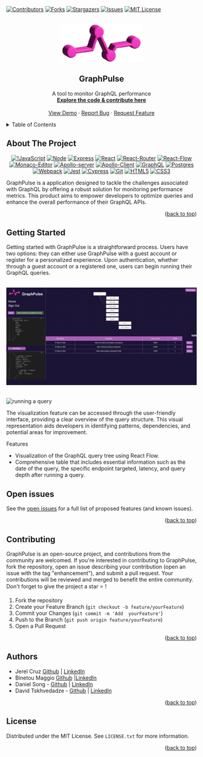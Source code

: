 
<!-- <a name="readme-top"></a> -->
<div id="readme-top"></div>

<!-- PROJECT SHIELDS -->
<!--
*** I'm using markdown "reference style" links for readability.
*** Reference links are enclosed in brackets [ ] instead of parentheses ( ).
*** See the bottom of this document for the declaration of the reference variables
*** for contributors-url, forks-url, etc. This is an optional, concise syntax you may use.
*** https://www.markdownguide.org/basic-syntax/#reference-style-links
-->

[![Contributors][contributors-shield]][contributors-url]
[![Forks][forks-shield]][forks-url]
[![Stargazers][stars-shield]][stars-url] 
[![Issues][issues-shield]][issues-url]
[![MIT License][license-shield]][license-url]



<!-- PROJECT LOGO -->
<br />
<div align="center">
  <a href="https://github.com/oslabs-beta/GraphPulse">
    <img src="src/client/assets/gp_logo.png" alt="graphpulse_logo" width="fit" height="100">
  </a>

  <h2 align="center">GraphPulse</h2>

  <p align="center">
    A tool to monitor GraphQL performance
    <br />
    <a href="https://github.com/oslabs-beta/GraphPulse"><strong>Explore the code & contribute here </strong></a>
    <br />
    <br />
    <a href="https://github.com/oslabs-beta/GraphPulse/#about-the-project">View Demo</a>
    ·
    <a href="https://github.com/oslabs-beta/GraphPulse/issues">Report Bug</a>
    ·
    <a href="https://github.com/oslabs-beta/GraphPulse">Request Feature</a>
  </p>
</div>


<!-- TABLE OF CONTENTS -->

<details>
  <summary>Table of Contents</summary>
  <ol>
    <li><a href="#about-the-project">About The Project</a></li>
    <li><a href="#getting-started">Getting Started</a></li>
    <li><a href="#open-issues">Open issues</a></li>
    <li><a href="#contributing">Contributing</a></li>
    <li><a href="#authors">Authors</a></li>
    <li><a href="#license">License</a></li>
  </ol>
</details>


<!-- ABOUT THE PROJECT -->
## About The Project

<div align="center" width="100%">
            
[![!JavaScript][JavaScript]][JavaScript-url]
[![Node][Node.js]][Node-url]
[![Express][Express]][Express-url]
[![React][React.js]][React-url]
[![React-Router][React-Router]][ReactRouter-url]
[![React-Flow][React-Flow]][ReactFlow-url]
[![Monaco-Editor][Monaco-editor]][Monaco-editor-url]
[![Apollo-server][Apollo-server]][Apollo-server-url]
[![Apollo-Client][Apollo-Client]][Apollo-Client-url]
[![GraphQL][GraphQL]][GraphQl-url]
[![Postgres][Postgres]][Postgres-url]
[![Webpack][Webpack]][Webpack-url]
[![Jest][Jest]][Jest-url]
[![Cypress][Cypress]][Cypress-url]
[![Git][Git]][Git-url]
[![HTML5][HTML5]][HTML5-url]
[![CSS3][CSS3]][CSS3-url]

</div>




GraphPulse is a application designed to tackle the challenges associated with GraphQL by offering a robust solution for monitoring performance metrics. This product aims to empower developers to optimize queries and enhance the overall performance of their GraphQL APIs.



<p align="right">(<a href="#readme-top">back to top</a>)</p>



<!-- GETTING STARTED -->
## Getting Started


Getting started with GraphPulse is a straightforward process. Users have two options: they can either use GraphPulse with a guest account or register for a personalized experience. Upon authentication, whether through a guest account or a registered one, users can begin running their GraphQL queries. 


<br />
  <div align="center">
    <img alt="Logo" src="src/client/assets/GraphPulseAction.png" width="1000" height="auto">
  </div>
<br />

![running a query](https://github.com/oslabs-beta/GraphPulse/blob/dev/splash-page/assets/GraphPulseGIF_1-min.gif)


The visualization feature can be accessed through the user-friendly interface, providing a clear overview of the query structure. This visual representation aids developers in identifying patterns, dependencies, and potential areas for improvement.

Features

- Visualization of the GraphQL query tree using React Flow. 
- Comprehensive table that includes essential information such as the date of the query, the specific endpoint targeted, latency, and query depth after running a query. 


<!-- OPEN ISSUES -->
## Open issues

See the [open issues](https://github.com/oslabs-beta/GraphPulse/issues) for a full list of proposed features (and known issues).

<p align="right">(<a href="#readme-top">back to top</a>)</p>


<!-- CONTRIBUTING -->
## Contributing

GraphPulse is an open-source project, and contributions from the community are welcomed. If you're interested in contributing to GraphPulse, fork the repository, open an issue describing your contribution (open an issue with the tag "enhancement"), and submit a pull request. Your contributions will be reviewed and merged to benefit the entire community. Don't forget to give the project a star ⭐️ ! 

1. Fork the repository
2. Create your Feature Branch (`git checkout -b feature/yourFeature`)
3. Commit your Changes (`git commit -m 'Add  yourFeature'`)
4. Push to the Branch (`git push origin feature/yourFeature`)
5. Open a Pull Request

<p align="right">(<a href="#readme-top">back to top</a>)</p>


<!-- AUTHORS -->
## Authors

  - Jerel Cruz [Github](https://github.com/jaycruz2905) | [LinkedIn](https://www.linkedin.com/in/jerel-cruz/)
 - Binetou Maggio [Github](https://github.com/bimaggio) |[LinkedIn](https://www.linkedin.com/in/binetou-maggio)
 - Daniel Song - [Github](https://github.com/djsong15) | [LinkedIn](https://www.linkedin.com/in/danieljsong/)
-  David Tskhvedadze - [Github](https://github.com/davidtskhvedadze) | [LinkedIn](Link)

<p align="right">(<a href="#readme-top">back to top</a>)</p>

<!-- LICENSE -->
## License

Distributed under the MIT License. See `LICENSE.txt` for more information.

<p align="right">(<a href="#readme-top">back to top</a>)</p>


<!-- MARKDOWN LINKS & IMAGES -->
<!-- https://www.markdownguide.org/basic-syntax/#reference-style-links -->
[contributors-shield]: https://img.shields.io/github/contributors/oslabs-beta/GraphPulse.svg?style=for-the-badge
[contributors-url]: https://github.com/oslabs-beta/GraphPulse/graphs/contributors
[forks-shield]: https://img.shields.io/github/forks/oslabs-beta/GraphPulse.svg?style=for-the-badge
[forks-url]: https://github.com/oslabs-beta/GraphPulse/network/members
[stars-shield]: https://img.shields.io/github/stars/oslabs-beta/GraphPulse.svg?style=for-the-badge
[stars-url]: https://github.com/oslabs-beta/GraphPulse/stargazers
[issues-shield]: https://img.shields.io/github/issues/oslabs-beta/GraphPulse.svg?style=for-the-badge
[issues-url]: https://github.com/open-source-labs/GraphPulse/issues
[license-shield]: https://img.shields.io/github/license/oslabs-beta/GraphPulse.svg?style=for-the-badge
[license-url]: https://github.com/oslabs-beta/GraphPulse/blob/master/LICENSE.txt
[React.js]: https://img.shields.io/badge/React-20232A?style=for-the-badge&logo=react&logoColor=61DAFB
[React-url]: https://reactjs.org/
[Bootstrap.com]: https://img.shields.io/badge/Bootstrap-563D7C?style=for-the-badge&logo=bootstrap&logoColor=white
[Bootstrap-url]: https://getbootstrap.com
[JQuery.com]: https://img.shields.io/badge/jQuery-0769AD?style=for-the-badge&logo=jquery&logoColor=white
[JQuery-url]: https://jquery.com 
[JavaScript]: https://img.shields.io/badge/javascript-%23323330.svg?style=for-the-badge&logo=javascript&logoColor=%23F7DF1E
[JavaScript-url]: https://www.javascript.com/
[Node.js]: https://img.shields.io/badge/node.js-6DA55F?style=for-the-badge&logo=node.js&logoColor=white
[Node-url]: https://nodejs.org/en/
[Express]: https://img.shields.io/badge/express.js-%23404d59.svg?style=for-the-badge&logo=express&logoColor=%2361DAFB
[Express-url]: https://expressjs.com/
[Postgres]: https://img.shields.io/badge/postgres-%23316192.svg?style=for-the-badge&logo=postgresql&logoColor=white
[Postgres-url]: https://img.shields.io/badge/postgres-%23316192.svg?style=for-the-badge&logo=postgresql&logoColor=white](https://www.postgresql.org/)
[Git]: https://img.shields.io/badge/git-%23F05033.svg?style=for-the-badge&logo=git&logoColor=white
[Git-url]: https://git-scm.com/
[Jest]: https://img.shields.io/badge/-Jest-%23C21325?style=for-the-badge&logo=jest&logoColor=white
[Jest-url]: https://jestjs.io/
[Cypress]: https://img.shields.io/badge/-Cypress-%2317202C?style=for-the-badge&logo=cypress&logoColor=white
[Cypress-url]: https://www.cypress.io/
[CSS3]: https://img.shields.io/badge/css3-%231572B6.svg?style=for-the-badge&logo=css3&logoColor=white
[CSS3-url]: https://www.w3schools.com/css/
[HTML5]: https://img.shields.io/badge/html5-%23E34F26.svg?style=for-the-badge&logo=html5&logoColor=white
[HTML5-url]: https://www.w3schools.com/html/
[D3]: https://img.shields.io/badge/d3-red?style=for-the-badge&logo=d3.js
[D3-url]: https://d3js.org
[React-Flow]: https://img.shields.io/badge/React_Flow-42a5f5?style=for-the-badge&logo=react&logoColor=white
[ReactFlow-url]: https://reactflow.dev/
[React-Router]: https://img.shields.io/badge/React_Router-CA4245?style=for-the-badge&logo=react-router&logoColor=white
[ReactRouter-url]: https://reactrouter.com/
[Monaco-Editor]: https://img.shields.io/badge/Monaco_Editor-007ACC?style=for-the-badge&logo=visual-studio-code&logoColor=white
[Monaco-Editor-url]: https://microsoft.github.io/monaco-editor/
[GraphQL]: https://img.shields.io/badge/GraphQL-E10098?style=for-the-badge&logo=graphql&logoColor=white
[GraphQL-url]: https://graphql.org/
[Apollo-server]: https://img.shields.io/badge/Apollo_Server-311C87?style=for-the-badge&logo=apollo&logoColor=white
[Apollo-server-url]: https://www.apollographql.com/docs/apollo-server/
[Apollo-Client]: https://img.shields.io/badge/Apollo_Client-311C87?style=for-the-badge&logo=apollo-graphql&logoColor=white
[Apollo-Client-url]: https://www.apollographql.com/docs/react/
[Webpack]: https://img.shields.io/badge/Webpack-8DD6F9?style=for-the-badge&logo=webpack&logoColor=white
[Webpack-url]: https://webpack.js.org/
